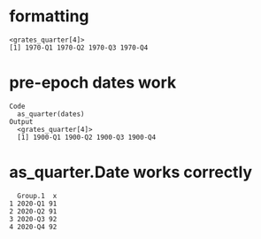 # formatting

    <grates_quarter[4]>
    [1] 1970-Q1 1970-Q2 1970-Q3 1970-Q4

# pre-epoch dates work

    Code
      as_quarter(dates)
    Output
      <grates_quarter[4]>
      [1] 1900-Q1 1900-Q2 1900-Q3 1900-Q4

# as_quarter.Date works correctly

      Group.1  x
    1 2020-Q1 91
    2 2020-Q2 91
    3 2020-Q3 92
    4 2020-Q4 92

